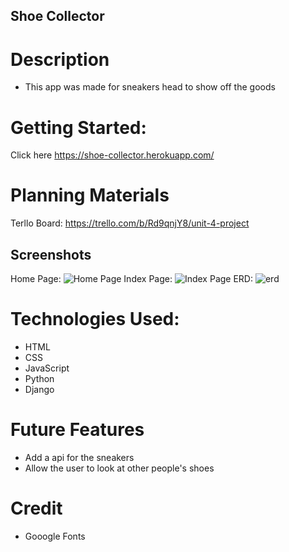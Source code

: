 ## Shoe Collector

# Description
- This app was made for sneakers head to show off the goods

# Getting Started:
Click here <https://shoe-collector.herokuapp.com/>

# Planning Materials
Terllo Board: <https://trello.com/b/Rd9qnjY8/unit-4-project>
## Screenshots
Home Page:
![Home Page](https://user-images.githubusercontent.com/84632326/132864713-e1e6a247-fcf4-4d4f-bd43-8a33c35c3583.png)
Index Page:
![Index Page](https://user-images.githubusercontent.com/84632326/132865249-b0c06f6c-4c7f-4b8d-980e-fa79ea5f4d36.png)
ERD:
![erd](https://user-images.githubusercontent.com/84632326/132866135-c75957cd-e005-4411-b87c-a870753628bd.png)


# Technologies Used:
- HTML
- CSS
- JavaScript
- Python
- Django

# Future Features
- Add a api for the sneakers
- Allow the user to look at other people's shoes

# Credit
- Gooogle Fonts
